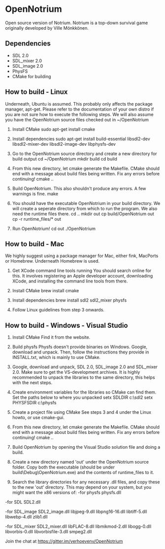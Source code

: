 OpenNotrium
===========

Open source version of Notrium.
Notrium is a top-down survival game originally developed by Ville Mönkkönen.


Dependencies
------------

* SDL 2.0
* SDL_mixer 2.0
* SDL_image 2.0
* PhysFS
* CMake for building


How to build - Linux
--------------------

Underneath, Ubuntu is assumed. This probably only affects the package manager, apt-get. Please refer to the documentation of your own distro if you are not sure how to execute the following steps.
We will also assume you have the OpenNotrium source files checked out in ~/OpenNotrium

1. Install CMake
	sudo apt-get install cmake

2. Install dependencies
	sudo apt-get install build-essential libsdl2-dev libsdl2-mixer-dev libsdl2-image-dev libphysfs-dev

3. Go to the OpenNotrium source directory and create a new directory for build output
	cd ~/OpenNotrium
	mkdir build
	cd build

4. From this new directory, let cmake generate the Makefile. CMake should end with a message about build files being written. Fix any errors before continuing!
	cmake ..

5. Build OpenNotrium. This also shouldn't produce any errors. A few warnings is fine.
	make

6. You should have the executable OpenNotrium in your build directory. We will create a seperate directory from which to run the program. We also need the runtime files there.
	cd ..
	mkdir out
	cp build/OpenNotrium out
	cp -r runtime_files/* out

7. Run OpenNotrium!
	cd out
	./OpenNotrium


How to build - Mac
--------------------

We highly suggest using a package manager for Mac, either fink, MacPorts or Homebrew. Underneath Homebrew is used.

1. Get XCode command line tools running
You should search online for this. It involves registering an Apple developer account, downloading XCode, and installing the command line tools from there.

2. Install CMake
	brew install cmake

3. Install dependencies
	brew install sdl2 sdl2_mixer physfs

4. Follow Linux guidelines from step 3 onwards.


How to build - Windows - Visual Studio
--------------------

1. Install CMake
Find it from the website.

2. Build physfs
Physfs doesn't provide binaries on Windows. Google, download and unpack. Then, follow the instructions they provide in INSTALL.txt, which is mainly to use CMake.

3. Google, download and unpack, SDL 2.0, SDL_image 2.0 and SDL_mixer 2.0. Make sure to get the VS-development archives. It is highly recommended to unpack the libraries to the same directory, this helps with the next steps.

4. Create environment variables for the libraries so CMake can find them. Set the paths below to where you unpacked
	setx SDLDIR c:\sdl2
	setx PHYSFSDIR c:\physfs

3. Create a project file using CMake
See steps 3 and 4 under the Linux howto, or use cmake-gui.

4. From this new directory, let cmake generate the Makefile. CMake should end with a message about build files being written. Fix any errors before continuing!
	cmake ..

5. Build OpenNotrium by opening the Visual Studio solution file and doing a build.

6. Create a new directory named 'out' under the OpenNotrium source folder. Copy both the executable (should be under build\Debug\OpenNotrium.exe) and the contents of runtime_files to it.

7. Search the library directories for any necessary .dll files, and copy these to the new 'out' directory. This may depend on your system, but you might want the x86 versions of:
-for physfs
physfs.dll

-for SDL
SDL2.dll

-for SDL_image
SDL2_image.dll
libjpeg-9.dll
libpng16-16.dll
libtiff-5.dll
libwebp-4.dll
zlib1.dll

-for SDL_mixer
SDL2_mixer.dll
libFLAC-8.dll
libmikmod-2.dll
libogg-0.dll
libvorbis-0.dll
libvorbisfile-3.dll
smpeg2.dll

Join the chat at https://gitter.im/verhoevenv/OpenNotrium
